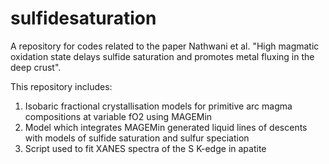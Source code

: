 # sulfidesaturation
A repository for codes related to the paper Nathwani et al. "High magmatic oxidation state delays sulfide saturation and promotes metal fluxing in the deep crust".

This repository includes:
1) Isobaric fractional crystallisation models for primitive arc magma compositions at variable fO2 using MAGEMin
2) Model which integrates MAGEMin generated liquid lines of descents with models of sulfide saturation and sulfur speciation
3) Script used to fit XANES spectra of the S K-edge in apatite
   
